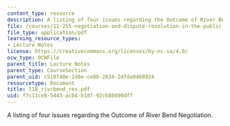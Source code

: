 ```yaml
---
content_type: resource
description: A listing of four issues regarding the Outcome of River Bend Negotiation.
file: /courses/11-255-negotiation-and-dispute-resolution-in-the-public-sector-spring-2005/f7c11ce85443ac04b18f92c680d90dff_l18_rivrbend_res.pdf
file_type: application/pdf
learning_resource_types:
- Lecture Notes
license: https://creativecommons.org/licenses/by-nc-sa/4.0/
ocw_type: OCWFile
parent_title: Lecture Notes
parent_type: CourseSection
parent_uid: c510740e-2d6e-ce80-2834-2d7da0468924
resourcetype: Document
title: l18_rivrbend_res.pdf
uid: f7c11ce8-5443-ac04-b18f-92c680d90dff
---
```

A listing of four issues regarding the Outcome of River Bend Negotiation.